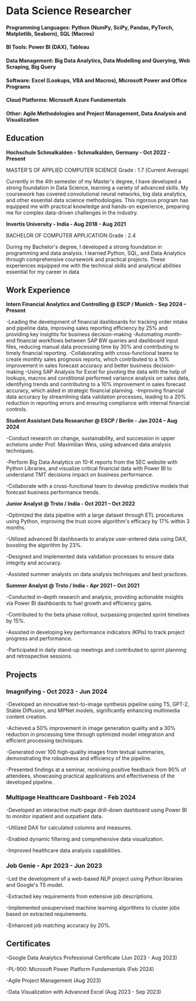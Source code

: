 # Data Science Researcher

#### Programming Languages: Python (NumPy, SciPy, Pandas, PyTorch, Matplotlib, Seaborn), SQL (Macros)
#### BI Tools: Power BI (DAX), Tableau
#### Data Management: Big Data Analytics, Data Modelling and Querying, Web Scraping, Big Query
#### Software: Excel (Lookups, VBA and Macros), Microsoft Power and Office Programs
#### Cloud Platforms: Microsoft Azure Fundamentals
#### Other: Agile Methodologies and Project Management, Data Analysis and Visualization

## Education
**Hochschule Schmalkalden - Schmalkalden, Germany - Oct 2022 - Present**

MASTER'S OF APPLIED COMPUTER SCIENCE Grade : 1.7 (Current Average)

Currently in the 4th semester of my Master's degree, I have developed a strong foundation in Data Science, learning a variety of advanced skills. My coursework has covered convolutional neural networks, big data analytics, and other essential data science methodologies. This rigorous program has equipped me with practical knowledge and hands-on experience, preparing me for complex data-driven challenges in the industry.

**Invertis University - India - Aug 2018 - Aug 2021**

BACHELOR OF COMPUTER APPLICATION Grade : 2.4

During my Bachelor's degree, I developed a strong foundation in programming and data analysis. I learned Python, SQL, and Data Analytics through comprehensive coursework and practical projects. These experiences equipped me with the technical skills and analytical abilities essential for my career in data 

## Work Experience

**Intern Financial Analytics and Controlling @ ESCP / Munich - Sep 2024 – Present**

-Leading the development of financial dashboards for tracking order intake and pipeline data, improving sales reporting efficiency by 25% and providing key insights for business decision-making
-Automating month-end financial workflows between SAP BW queries and dashboard input files, reducing manual data processing time by 30% and contributing to timely financial reporting.
-Collaborating with cross-functional teams to create monthly sales prognosis reports, which contributed to a 10% improvement in sales forecast accuracy and better business decision-making
-Using SAP Analysis for Excel for pivoting the data with the help of lookups, macros and conditional performed variance analysis on sales data, identifying trends and contributing to a 10% improvement in sales forecast accuracy, which aided in strategic financial planning.
-Improving financial data accuracy by streamlining data validation processes, leading to a 20% reduction in reporting errors and ensuring compliance with internal financial controls.

**Student Assistant Data Researcher @ ESCP / Berlin - Jan 2024 – Aug 2024**

-Conduct research on change, sustainability, and succession in upper echelons under Prof. Maximilian Weis, using advanced data analysis techniques.

-Perform Big Data Analytics on 10-K reports from the SEC website with Python Libraries, and visualize critical financial data with Power BI to understand TMT decisions impact on business performance.

-Collaborate with a cross-functional team to develop predictive models that forecast business performance trends.

**Junior Analyst @ Trsto / India - Oct 2021 – Oct 2022**

-Optimized the data pipeline with a large dataset through ETL procedures using Python, improving the trust score algorithm's efficacy by 17% within 3 months.

-Utilized advanced BI dashboards to analyze user-entered data using DAX, boosting the algorithm by 23%.

-Designed and implemented data validation processes to ensure data integrity and accuracy.

-Assisted summer analysts on data analysis techniques and best practices.

**Summer Analyst @ Trsto / India - Apr 2021 – Oct 2021**

-Conducted in-depth research and analysis, providing actionable insights via Power BI dashboards to fuel growth and efficiency gains.

-Contributed to the beta phase rollout, surpassing projected sprint timelines by 15%.

-Assisted in developing key performance indicators (KPIs) to track project progress and performance.

-Participated in daily stand-up meetings and contributed to sprint planning and retrospective sessions.


## Projects
### Imagnifying  -  Oct 2023 - Jun 2024  

-Developed an innovative text-to-image synthesis pipeline using T5, GPT-2, Stable Diffusion, and MPNet models, 
significantly enhancing multimedia content creation.

-Achieved a 50% improvement in image generation quality and a 30% reduction in processing time through 
optimized model integration and efficient processing techniques.

-Generated over 100 high-quality images from textual summaries, demonstrating the robustness and efficiency of 
the pipeline.

-Presented findings at a seminar, receiving positive feedback from 90% of attendees, showcasing practical 
applications and effectiveness of the developed pipeline. 

### Multipage Healthcare Dashboard - Feb 2024 

-Developed an interactive multi-page drill-down dashboard using Power BI to monitor inpatient and outpatient data.

-Utilized DAX for calculated columns and measures.

-Enabled dynamic filtering and comprehensive data visualization.

-Improved healthcare data analysis capabilities.

### Job Genie - Apr 2023 - Jun 2023

-Led the development of a web-based NLP project using Python libraries and Google's T5 model.

-Extracted key requirements from extensive job descriptions.

-Implemented unsupervised machine learning algorithms to cluster jobs based on extracted requirements.

-Enhanced job matching accuracy by 20%.


## Certificates

-Google Data Analytics Professional Certificate (Jun 2023 - Aug 2023)

-PL-900: Microsoft Power Platform Fundamentals (Feb 2024)

-Agile Project Management (Aug 2023)

-Data Visualization with Advanced Excel (Aug 2023 - Sep 2023)

